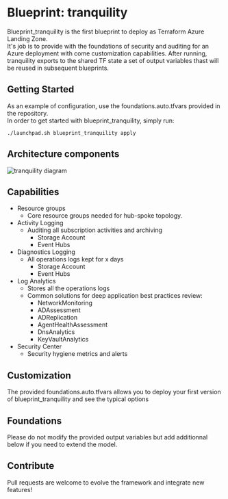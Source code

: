 # Blueprint: tranquility
Blueprint_tranquility is the first blueprint to deploy as Terraform Azure Landing Zone. <br/>
It's job is to provide with the foundations of security and auditing for an Azure deployment with come customization capabilities. After running, tranquility exports to the shared TF state a set of output variables thast will be reused in subsequent blueprints.  

## Getting Started
As an example of configuration, use the foundations.auto.tfvars provided in the repository. 
 <br/>
 In order to get started with blueprint_tranquility, simply run: 
```
./launchpad.sh blueprint_tranquility apply
```

## Architecture components
![tranquility diagram](https://raw.githubusercontent.com/aztfmod/blueprints/master/blueprint_tranquility/tranquility.png "tranquility diagram")


## Capabilities

 - Resource groups
    - Core resource groups needed for hub-spoke topology.
 - Activity Logging
    - Auditing all subscription activities and archiving
        - Storage Account
        - Event Hubs 
 - Diagnostics Logging
    - All operations logs kept for x days 
        - Storage Account
        - Event Hubs 
 - Log Analytics
    - Stores all the operations logs
    - Common solutions for deep application best practices review:
        - NetworkMonitoring
        - ADAssessment
        - ADReplication
        - AgentHealthAssessment
        - DnsAnalytics
        - KeyVaultAnalytics
- Security Center
    - Security hygiene metrics and alerts 


## Customization 
The provided foundations.auto.tfvars allows you to deploy your first version of blueprint_tranquility and see the typical options

## Foundations
Please do not modify the provided output variables but add additionnal below if you need to extend the model.



## Contribute
Pull requests are welcome to evolve the framework and integrate new features!
